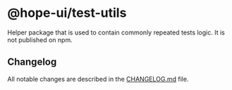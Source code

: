 # @hope-ui/test-utils

Helper package that is used to contain commonly repeated tests logic. It is not published on npm.

## Changelog

All notable changes are described in the [CHANGELOG.md](./CHANGELOG.md) file.
